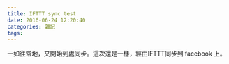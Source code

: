 ```yaml
---
title: IFTTT sync test
date: 2016-06-24 12:20:40
categories: 雜記
tags:
---
```


一如往常地，又開始到處同步。這次還是一樣，經由IFTTT同步到 facebook 上。
